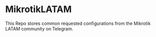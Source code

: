 # MikrotikLATAM
This Repo stores common requested configurations from the Mikrotik LATAM community on Telegram.
